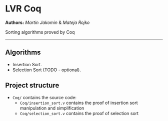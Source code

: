 LVR Coq
=======

**Authors:** _Martin Jakomin_ & _Mateja Rojko_

Sorting algorithms proved by Coq

___


## Algorithms

* Insertion Sort.
* Selection Sort (TODO - optional).

## Project structure
 * `Coq/` contains the source code:
   * `Coq/insertion_sort.v` contains the proof of insertion sort
   manipulation and simplification
   * `Coq/selection_sort.v` contains the proof of selection sort
